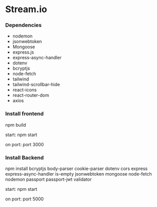 # Stream.io

### Dependencies
* nodemon
* jsonwebtoken
* Mongoose
* express.js
* express-async-handler
* dotenv
* bcryptjs
* node-fetch
* tailwind
* tailwind-scrollbar-hide
* react-icons
* react-router-dom
* axios

### Install frontend
npm build

start:
npm start

on port:
port 3000

### Install Backend

npm install bcryptjs body-parser cookie-parser dotenv cors express express-async-handler is-empty jsonwebtoken mongoose node-fetch nodemon passport passport-jwt validator


start:
npm start

on port:
port 5000
